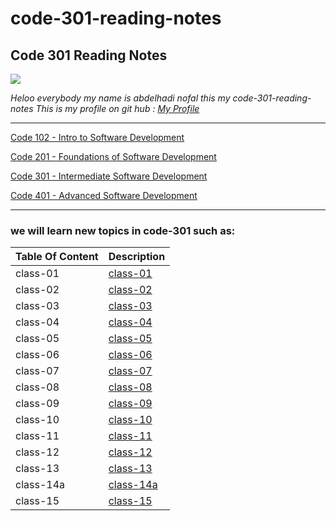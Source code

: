 # code-301-reading-notes

## **Code 301 Reading Notes**

![](http://news.efinancialcareers.com/binaries/content/gallery/efinancial-careers/articles/2019/03/programmer.jpg)

_Heloo everybody my name is abdelhadi nofal this my code-301-reading-notes_
_This is my profile on git hub : [My Profile](https://github.com/abdelhadi-nofal)_
 
 ***
 
 [Code 102 - Intro to Software Development](https://abdelhadi-nofal.github.io/reading-notes/)  
 
 [Code 201 - Foundations of Software Development](https://abdelhadi-nofal.github.io/code-201/ )  
 
 [Code 301 - Intermediate Software Development](https://abdelhadi-nofal.github.io/code-301-reading-notes/) 
 
 [Code 401 - Advanced Software Development]() 
 
 ***
 
### we will learn new topics in code-301 such as:





 | Table Of Content                    | Description                                                                  |
 | ---------------------               | -----------                                                                  |
 | class-01                            |[class-01](https://abdelhadi-nofal.github.io/code-301-reading-notes/class-01) |
 | class-02                            |[class-02](https://abdelhadi-nofal.github.io/code-301-reading-notes/class-02) |
 | class-03                            |[class-03](https://abdelhadi-nofal.github.io/code-301-reading-notes/class-03) |
 | class-04                            |[class-04](https://abdelhadi-nofal.github.io/code-301-reading-notes/class-04) |
 | class-05                            |[class-05](https://abdelhadi-nofal.github.io/code-301-reading-notes/class-05) |
 | class-06                            |[class-06](https://abdelhadi-nofal.github.io/code-301-reading-notes/class-06) |
 | class-07                            |[class-07](https://abdelhadi-nofal.github.io/code-301-reading-notes/class-07) |
 | class-08                            |[class-08](https://abdelhadi-nofal.github.io/code-301-reading-notes/class-08) |
 | class-09                            |[class-09](https://abdelhadi-nofal.github.io/code-301-reading-notes/class-09) |
 | class-10                            |[class-10](https://abdelhadi-nofal.github.io/code-301-reading-notes/class-10) |
 | class-11                            |[class-11](https://abdelhadi-nofal.github.io/code-301-reading-notes/class-11) |
 | class-12                            |[class-12](https://abdelhadi-nofal.github.io/code-301-reading-notes/class-12) |
 | class-13                            |[class-13](https://abdelhadi-nofal.github.io/code-301-reading-notes/class-13) |
 | class-14a                           |[class-14a](https://abdelhadi-nofal.github.io/code-301-reading-notes/class-14a) |
 | class-15                            |[class-15](https://abdelhadi-nofal.github.io/code-301-reading-notes/class-15) |
